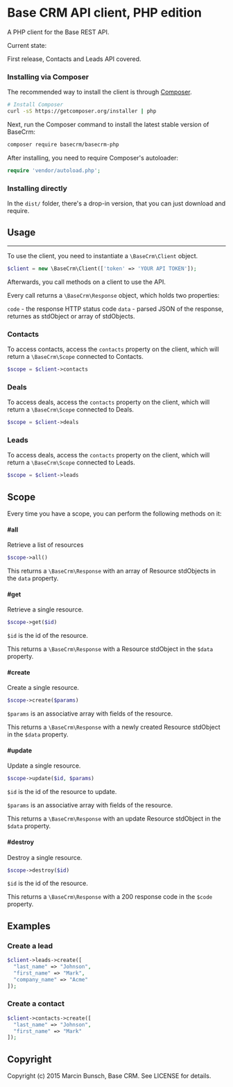# Base CRM API client, PHP edition

A PHP client for the Base REST API.

Current state:

First release, Contacts and Leads API covered.

### Installing via Composer

The recommended way to install the client is through
[Composer](http://getcomposer.org).

```bash
# Install Composer
curl -sS https://getcomposer.org/installer | php
```

Next, run the Composer command to install the latest stable version of BaseCrm:

```bash
composer require basecrm/basecrm-php
```

After installing, you need to require Composer's autoloader:

```php
require 'vendor/autoload.php';
```

### Installing directly

In the `dist/` folder, there's a drop-in version, that you can just download and require.

## Usage
--------------------

To use the client, you need to instantiate a `\BaseCrm\Client` object.

```php
$client = new \BaseCrm\Client(['token' => 'YOUR API TOKEN']);
```

Afterwards, you call methods on a client to use the API.

Every call returns a `\BaseCrm\Response` object, which holds two properties:

`code` - the response HTTP status code
`data` - parsed JSON of the response, returnes as stdObject or array of stdObjects.

### Contacts

To access contacts, access the `contacts` property on the client, which will return a `\BaseCrm\Scope` connected to Contacts.

```php
$scope = $client->contacts
```

### Deals

To access deals, access the `contacts` property on the client, which will return a `\BaseCrm\Scope` connected to Deals.

```php
$scope = $client->deals
```

### Leads

To access deals, access the `contacts` property on the client, which will return a `\BaseCrm\Scope` connected to Leads.

```php
$scope = $client->leads
```

## Scope

Every time you have a scope, you can perform the following methods on it:

#### #all

Retrieve a list of resources

```php
$scope->all()
```

This returns a `\BaseCrm\Response` with an array of Resource stdObjects in the `data` property.

#### #get

Retrieve a single resource.

```php
$scope->get($id)
```

`$id` is the id of the resource.

This returns a `\BaseCrm\Response` with a Resource stdObject in the `$data` property.

#### #create

Create a single resource.

```php
$scope->create($params)
```

`$params` is an associative array with fields of the resource.

This returns a `\BaseCrm\Response` with a newly created Resource stdObject in the `$data` property.

#### #update

Update a single resource.

```php
$scope->update($id, $params)
```

`$id` is the id of the resource to update.

`$params` is an associative array with fields of the resource.

This returns a `\BaseCrm\Response` with an update Resource stdObject in the `$data` property.

#### #destroy

Destroy a single resource.

```php
$scope->destroy($id)
```

`$id` is the id of the resource.

This returns a `\BaseCrm\Response` with a 200 response code in the `$code` property.

## Examples

### Create a lead

```php
$client->leads->create([
  "last_name" => "Johnson",
  "first_name" => "Mark",
  "company_name" => "Acme"
]);
```

### Create a contact

```php
$client->contacts->create([
  "last_name" => "Johnson",
  "first_name" => "Mark"
]);
```

Copyright
---------

Copyright (c) 2015 Marcin Bunsch, Base CRM. See LICENSE for details.

